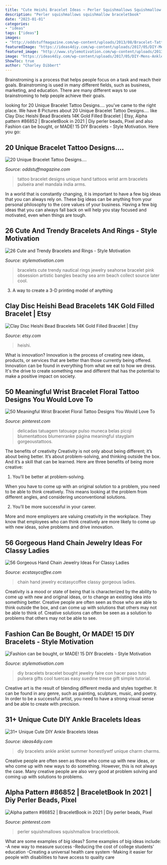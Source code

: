```yaml
---
title: "Cute Heishi Bracelet Ideas ~ Perler Squishmallows Squishmallow Braceletbook"
description: "Perler squishmallows squishmallow braceletbook"
date: "2023-01-01"
categories:
- "ideas"
tags: ["ideas"]
images:
- "http://oddstuffmagazine.com/wp-content/uploads/2013/08/Bracelet-Tattoo-Designs-19.jpg"
featuredImage: "https://ideas4diy.com/wp-content/uploads/2017/05/DIY-Mens-Ankle-Bracelets.jpg"
featured_image: "http://www.stylemotivation.com/wp-content/uploads/2013/08/26-Cute-and-Trendy-Bracelets-and-Rings-23.jpg"
image: "https://ideas4diy.com/wp-content/uploads/2017/05/DIY-Mens-Ankle-Bracelets.jpg"
ShowToc: true
author: "Charley Dibbert"
---
```



Brainstroming is a process that helps people focus on a task and reach their goals. Brainstroming is used in many different fields, such as business, marketing, and education. There are many different ways to use brainstroming to help people achieve their goals.

	

		
looking for 20 Unique Bracelet Tattoo Designs.... you've came to the right place. We have 8 Pictures about 20 Unique Bracelet Tattoo Designs.... like Clay Disc Heishi Bead Bracelets 14K Gold Filled Bracelet | Etsy, Alpha pattern #86852 | BraceletBook in 2021 | Diy perler beads, Pixel and also Fashion can be bought, or MADE! 15 DIY Bracelets - Style Motivation. Here you go:
		
    
## 20 Unique Bracelet Tattoo Designs....

<img loading=lazy src="http://oddstuffmagazine.com/wp-content/uploads/2013/08/Bracelet-Tattoo-Designs-19.jpg" onerror="this.onerror=null;this.src='https://tse4.mm.bing.net/th?id=OIP.HhaJ0DdlZ2oyFek5hGm-sgHaHa&amp;pid=15.1';" alt="20 Unique Bracelet Tattoo Designs....">

_Source: oddstuffmagazine.com_

>tattoo bracelet designs unique hand tattoos wrist arm bracelets pulseira anel mandala india arms. 

	

In a world that is constantly changing, it is important to have a few big ideas that you can always rely on. These big ideas can be anything from your personal philosophy to the core values of your business. Having a few big ideas that you can always fall back on will help you stay focused and motivated, even when things are tough.

    
## 26 Cute And Trendy Bracelets And Rings - Style Motivation

<img loading=lazy src="http://www.stylemotivation.com/wp-content/uploads/2013/08/26-Cute-and-Trendy-Bracelets-and-Rings-23.jpg" onerror="this.onerror=null;this.src='https://tse3.mm.bing.net/th?id=OIP.3817wmkrrZieqXIS0g84GgAAAA&amp;pid=15.1';" alt="26 Cute and Trendy Bracelets and Rings - Style Motivation">

_Source: stylemotivation.com_

>bracelets cute trendy nautical rings jewelry seahorse bracelet pink obsession artistic bangles beachy sea arm beach collect source later cool. 

	

3. A way to create a 3-D printing model of anything 

    
## Clay Disc Heishi Bead Bracelets 14K Gold Filled Bracelet | Etsy

<img loading=lazy src="https://i.etsystatic.com/19323270/r/il/d9d59a/2600105531/il_1588xN.2600105531_lru1.jpg" onerror="this.onerror=null;this.src='https://tse4.mm.bing.net/th?id=OIP.upmNxbgKzpbwebIYmhP81wHaJ3&amp;pid=15.1';" alt="Clay Disc Heishi Bead Bracelets 14K Gold Filled Bracelet | Etsy">

_Source: etsy.com_

>heishi. 

	

What is innovation?
Innovation is the process of creating new ideas, products, or services that are better than those currently being offered. Innovation can be found in everything from what we eat to how we dress. It's the drive to create something new and different that has the potential to make a positive impact on society.

    
## 50 Meaningful Wrist Bracelet Floral Tattoo Designs You Would Love To

<img loading=lazy src="https://i.pinimg.com/736x/b9/2c/e2/b92ce235bcd1eb3e2e12cb96a66498db.jpg" onerror="this.onerror=null;this.src='https://tse4.mm.bing.net/th?id=OIP.fes3SdXWOiM6Yj_ErD51ZAHaJP&amp;pid=15.1';" alt="50 Meaningful Wrist Bracelet Floral Tattoo Designs You Would Love To">

_Source: pinterest.com_

>delicadas tatuagem tatouage pulso muneca belas picoji blumentattoos blumenranke página meaningful stayglam gorgeoustattoos. 

	

The benefits of creativity
Creativity is not only about being different; it’s about being better. It’s about problem-solving, and thinking outside the box. And it’s a skill that can be learned. Here are three benefits of being more creative:
1. You’ll be better at problem-solving.

When you have to come up with an original solution to a problem, you need to be able to think creatively. This means looking at the problem from different angles, and considering unconventional solutions.

2. You’ll be more successful in your career.

More and more employers are valuing creativity in the workplace. They know that employees who can think creatively are more likely to come up with new ideas, solve problems and drive innovation.

    
## 56 Gorgeous Hand Chain Jewelry Ideas For Classy Ladies

<img loading=lazy src="https://www.ecstasycoffee.com/wp-content/uploads/2016/12/Hand-Chain-Jewelry-Ideas32-1.jpg" onerror="this.onerror=null;this.src='https://tse3.mm.bing.net/th?id=OIP.Z1NSBd9Mx4XvepvUf3bzjgHaLH&amp;pid=15.1';" alt="56 Gorgeous Hand Chain Jewelry Ideas For Classy Ladies">

_Source: ecstasycoffee.com_

>chain hand jewelry ecstasycoffee classy gorgeous ladies. 

	

Creativity is a mood or state of being that is characterized by the ability to come up with new and original ideas, or to change an existing idea into something better. Creative people are often seen as those who are able to think outside the box, and can come up with solutions that others may not be able to think of. Creative solutions can often be seen as a solution to problems that others may not be able to see.

    
## Fashion Can Be Bought, Or MADE! 15 DIY Bracelets - Style Motivation

<img loading=lazy src="http://www.stylemotivation.com/wp-content/uploads/2013/04/Diy-Bracelet-style-Motivation-13.jpg" onerror="this.onerror=null;this.src='https://tse3.mm.bing.net/th?id=OIP._DFr41a348mnaVSBl-OzvgHaQB&amp;pid=15.1';" alt="Fashion can be bought, or MADE! 15 DIY Bracelets - Style Motivation">

_Source: stylemotivation.com_

>diy bracelets bracelet bought jewelry faire con hacer paso tuto pulsera gifts cool tuercas easy suedine tresse gift simple tutorial. 

	

Creative art is the result of blending different media and styles together. It can be found in any genre, such as painting, sculpture, music, and poetry. In order to be a successful artist, you need to have a strong visual sense and be able to create with precision.

    
## 31+ Unique Cute DIY Ankle Bracelets Ideas

<img loading=lazy src="https://ideas4diy.com/wp-content/uploads/2017/05/DIY-Mens-Ankle-Bracelets.jpg" onerror="this.onerror=null;this.src='https://tse2.mm.bing.net/th?id=OIP.f4q8Qdl0QMkucCOOaAM9OwHaFI&amp;pid=15.1';" alt="31+ Unique Cute DIY Ankle Bracelets Ideas">

_Source: ideas4diy.com_

>diy bracelets ankle anklet summer honestlywtf unique charm charms. 

	

Creative people are often seen as those who come up with new ideas, or who come up with new ways to do something. However, this is not always the case. Many creative people are also very good at problem solving and coming up with solutions to problems.

    
## Alpha Pattern #86852 | BraceletBook In 2021 | Diy Perler Beads, Pixel

<img loading=lazy src="https://i.pinimg.com/736x/de/db/4e/dedb4e01a66d683e4746711af89c2133.jpg" onerror="this.onerror=null;this.src='https://tse2.mm.bing.net/th?id=OIP.6pETF4jsWkejUDuqeGx0agAAAA&amp;pid=15.1';" alt="Alpha pattern #86852 | BraceletBook in 2021 | Diy perler beads, Pixel">

_Source: pinterest.com_

>perler squishmallows squishmallow braceletbook. 

	

What are some examples of big ideas?
Some examples of big ideas include: 
-A new way to measure success 
-Reducing the cost of college students' education 
-Creating a universal health care system
-Making it easier for people with disabilities to have access to quality care

